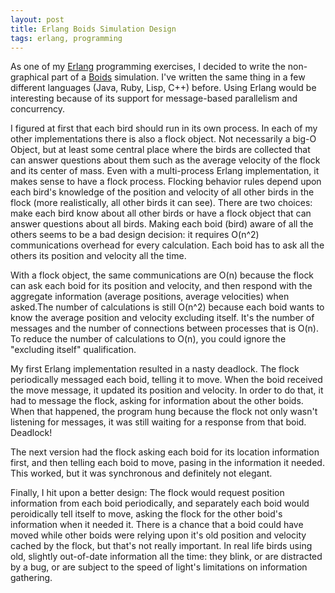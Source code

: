 ```yaml
---
layout: post
title: Erlang Boids Simulation Design
tags: erlang, programming
---
```


As one of my [Erlang](http://www.erlang.org/) programming exercises, I
decided to write the non-graphical part of a
[Boids](http://www.red3d.com/cwr/boids/) simulation. I've written the same
thing in a few different languages (Java, Ruby, Lisp, C++) before. Using
Erlang would be interesting because of its support for message-based
parallelism and concurrency.

I figured at first that each bird should run in its own process. In each of
my other implementations there is also a flock object. Not necessarily a
big-O Object, but at least some central place where the birds are collected
that can answer questions about them such as the average velocity of the
flock and its center of mass. Even with a multi-process Erlang
implementation, it makes sense to have a flock process. Flocking behavior
rules depend upon each bird's knowledge of the position and velocity of all
other birds in the flock (more realistically, all other birds it can see).
There are two choices: make each bird know about all other birds or have a
flock object that can answer questions about all birds. Making each boid
(bird) aware of all the others seems to be a bad design decision: it
requires O(n^2) communications overhead for every calculation. Each boid has
to ask all the others its position and velocity all the time.

With a flock object, the same communications are O(n) because the flock can
ask each boid for its position and velocity, and then respond with the
aggregate information (average positions, average velocities) when asked.The
number of calculations is still O(n^2) because each boid wants to know the
average position and velocity excluding itself. It's the number of messages
and the number of connections between processes that is O(n). To reduce the
number of calculations to O(n), you could ignore the "excluding itself"
qualification.

My first Erlang implementation resulted in a nasty deadlock. The flock
periodically messaged each boid, telling it to move. When the boid received
the move message, it updated its position and velocity. In order to do that,
it had to message the flock, asking for information about the other boids.
When that happened, the program hung because the flock not only wasn't
listening for messages, it was still waiting for a response from that boid.
Deadlock!

The next version had the flock asking each boid for its location information
first, and then telling each boid to move, pasing in the information it
needed. This worked, but it was synchronous and definitely not elegant.

Finally, I hit upon a better design: The flock would request position
information from each boid periodically, and separately each boid would
peroidically tell itself to move, asking the flock for the other boid's
information when it needed it. There is a chance that a boid could have
moved while other boids were relying upon it's old position and velocity
cached by the flock, but that's not really important. In real life birds
using old, slightly out-of-date information all the time: they blink, or are
distracted by a bug, or are subject to the speed of light's limitations on
information gathering.
